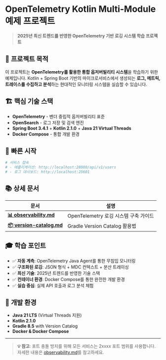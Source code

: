 # OpenTelemetry Kotlin Multi-Module 예제 프로젝트

> **2025년 최신 트렌드를 반영한 OpenTelemetry 기반 로깅 시스템 학습 프로젝트**

## 🎯 프로젝트 목적

이 프로젝트는 **OpenTelemetry를 활용한 통합 옵저버빌리티 시스템**을 학습하기 위한 예제입니다.
Kotlin + Spring Boot 기반의 마이크로서비스에서 생성되는 **로그, 메트릭, 트레이스를 수집하고 분석**하는
현대적인 모니터링 시스템을 실습할 수 있습니다.

## 🏗️ 핵심 기술 스택

- **OpenTelemetry** - 벤더 중립적 옵저버빌리티 표준
- **OpenSearch** - 로그 저장 및 검색 엔진
- **Spring Boot 3.4.1** + **Kotlin 2.1.0** + **Java 21 Virtual Threads**
- **Docker Compose** - 통합 개발 환경

## 🚀 빠른 시작

```bash
# 서비스 접속
# - 애플리케이션: http://localhost:28080/api/v1/users
# - 로그 대시보드: http://localhost:25601
```

## 📚 상세 문서

| 문서                                                 | 설명                                  |
| ---------------------------------------------------- | ------------------------------------- |
| **[📊 observability.md](docs/observability.md)**     | OpenTelemetry 로깅 시스템 구축 가이드 |
| **[📦 version-catalog.md](docs/version-catalog.md)** | Gradle Version Catalog 활용법         |

## 🎓 학습 포인트

- ✅ **자동 계측**: OpenTelemetry Java Agent를 통한 무침입 모니터링
- ✅ **구조화된 로깅**: JSON 형식 + MDC 컨텍스트 + 분산 트레이싱
- ✅ **최신 기술**: 2025년 트렌드를 반영한 기술 스택
- ✅ **컨테이너 환경**: Docker Compose를 통한 완전한 개발 환경
- ✅ **실습 중심**: 실제 API 호출과 로그 분석 체험

## 🔧 개발 환경

- **Java 21 LTS** (Virtual Threads 지원)
- **Kotlin 2.1.0**
- **Gradle 8.5** with Version Catalog
- **Docker & Docker Compose**

---

> **💡 참고**: 포트 충돌 방지를 위해 모든 서비스는 2xxxx 포트 범위를 사용합니다.  
> 자세한 내용은 [observability.md](docs/observability.md)를 참고하세요.
